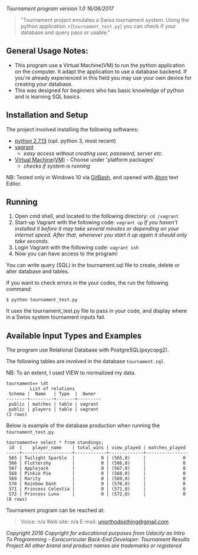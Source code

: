 *Tournament program version 1.0 16/06/2017*

>"Tournament project emulates a Swiss tournament system. Using the python application >(`tournament_test.py`) you can check if your database and query pass or usable."

## General Usage Notes:
- This program use a Virtual Machine(VM) to run the python application on the computer.
It adapt the application to use a database backend. If you're already experienced in this field
you may use your own device for creating your database.
- This was designed for beginners who has basic knowledge of python and is learning SQL basics.

## Installation and Setup
The project involved installing the following softwares:
- [python 2.7.13](https://www.python.org/downloads/release/python-2713/) (opt. python 3, most recent)
- [vagrant](https://www.vagrantup.com/)
    * _easy access without creating user, password, server etc._
- [Virtual Machine(VM)](https://www.virtualbox.org/wiki/Downloads) - Choose under 'platform packages'
    * _checks if system is running_

NB: Tested only in Windows 10 via [GitBash](https://git-for-windows.github.io/), and opened with [Atom](https://atom.io/) text Editor.

## Running
1. Open cmd shell, and located to the following directory: `cd /vagrant`
2. Start-up Vagrant with the following code: `vagrant up`
    _If you haven't installed it before it may take several minutes or depending on
your internet speed. After that, whenever you start it up again it should only take seconds._
3. Login Vagrant with the following code: `vagrant ssh`
4. Now you can have access to the program!

You can write query (SQL) in the tournament.sql file to create, delete or alter database and tables.

If you want to check errors in the your codes, the run the following command:

`$ python tournament_test.py`

It uses the tournament_test.py file to pass in your code, and display where in a Swiss system tournament inputs fail.

## Available Input Types and Examples
The program use Relational Database with PostgreSQL(psycopg2).

The following tables are involved in the database `tournament.sql`.

NB: To an extent, I used VIEW to normalized my data.

```
tournament=> \dt
         List of relations
 Schema |  Name   | Type  |  Owner
--------+---------+-------+---------
 public | matches | table | vagrant
 public | players | table | vagrant
(2 rows)
```

Below is example of the database production when running the `tournament_test.py`.

```
tournament=> select * from standings;
 id  |    player_name    | total_wins | view_played | matches_played
-----+-------------------+------------+-------------+----------------
 565 | Twilight Sparkle  |          0 | (565,0)     |              0
 566 | Fluttershy        |          0 | (566,0)     |              0
 567 | Applejack         |          0 | (567,0)     |              0
 568 | Pinkie Pie        |          0 | (568,0)     |              0
 569 | Rarity            |          0 | (569,0)     |              0
 570 | Rainbow Dash      |          0 | (570,0)     |              0
 571 | Princess Celestia |          0 | (571,0)     |              0
 572 | Princess Luna     |          0 | (572,0)     |              0
(8 rows)
```

Tournament program can be reached at:

>Voice: n/a
>Web site: n/a
>E-mail: unorthodoxthing@gmail.com

_Copyright 2016
Copyright for educational purposes from Udacity as Intro To Programming - Exracurricular Back-End Developer: Tournament Results Project
All other brand and product names are trademarks or registered_
